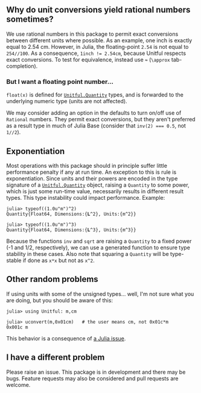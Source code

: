 


<a id='Why-do-unit-conversions-yield-rational-numbers-sometimes?-1'></a>

## Why do unit conversions yield rational numbers sometimes?


We use rational numbers in this package to permit exact conversions between different units where possible. As an example, one inch is exactly equal to 2.54 cm. However, in Julia, the floating-point `2.54` is not equal to `254//100`. As a consequence, `1inch != 2.54cm`, because Unitful respects exact conversions. To test for equivalence, instead use `≈` (`\approx` tab-completion).


<a id='But-I-want-a-floating-point-number...-1'></a>

### But I want a floating point number...


`float(x)` is defined for [`Unitful.Quantity`](types.md#Unitful.Quantity) types, and is forwarded to the underlying numeric type (units are not affected).


We may consider adding an option in the defaults to turn on/off use of `Rational` numbers. They permit exact conversions, but they aren't preferred as a result type in much of Julia Base (consider that `inv(2) === 0.5`, not `1//2`).


<a id='Exponentiation-1'></a>

## Exponentiation


Most operations with this package should in principle suffer little performance penalty if any at run time. An exception to this is rule is exponentiation. Since units and their powers are encoded in the type signature of a [`Unitful.Quantity`](types.md#Unitful.Quantity) object, raising a `Quantity` to some power, which is just some run-time value, necessarily results in different result types. This type instability could impact performance. Example:


```jlcon
julia> typeof((1.0u"m")^2)
Quantity{Float64, Dimensions:{𝐋^2}, Units:{m^2}}

julia> typeof((1.0u"m")^3)
Quantity{Float64, Dimensions:{𝐋^3}, Units:{m^3}}
```


Because the functions `inv` and `sqrt` are raising a `Quantity` to a fixed power (-1 and 1/2, respectively), we can use a generated function to ensure type stability in these cases. Also note that squaring a `Quantity` will be type-stable if done as `x*x` but not as `x^2`.


<a id='Other-random-problems-1'></a>

## Other random problems


If using units with some of the unsigned types... well, I'm not sure what you are doing, but you should be aware of this:


```jlcon
julia> using Unitful: m,cm

julia> uconvert(m,0x01cm)   # the user means cm, not 0x01c*m
0x001c m
```


This behavior is a consequence of [a Julia issue](https://github.com/JuliaLang/julia/issues/16356).


<a id='I-have-a-different-problem-1'></a>

## I have a different problem


Please raise an issue. This package is in development and there may be bugs. Feature requests may also be considered and pull requests are welcome.

